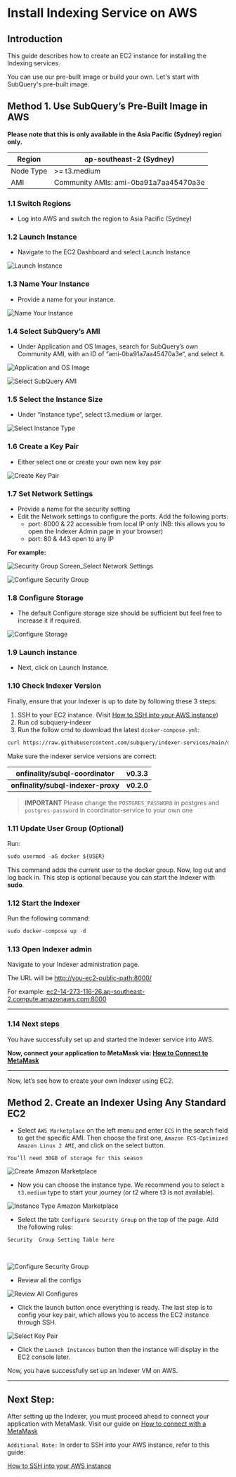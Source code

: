 # Install Indexing Service on AWS


## Introduction

This guide describes how to create an EC2 instance for installing the Indexing services. 

You can use our pre-built image or build your own. Let's start with SubQuery's pre-built image. 
<br />

## Method 1. Use SubQuery’s Pre-Built Image in AWS

**Please note that this is only available in the Asia Pacific (Sydney) region only.** 

| Region | ap-southeast-2 (Sydney) |
| --- | --- |
| Node Type | >= t3.medium |
| AMI | Community AMIs: ami-0ba91a7aa45470a3e |

### 1.1 Switch Regions

- Log into AWS and switch the region to Asia Pacific (Sydney)

### 1.2 Launch Instance

- Navigate to the EC2 Dashboard and select Launch Instance

![Launch Instance](/assets/img/ec2_launch_instant_screen_aws.png)

### 1.3 Name Your Instance

- Provide a name for your instance.

![Name Your Instance](/assets/img/name_instant_aws.png)

### 1.4 Select SubQuery’s AMI

- Under Application and OS Images, search for SubQuery’s own Community AMI, with an ID of “ami-0ba91a7aa45470a3e“, and select it.

![Application and OS Image](/assets/img/app_and_os_image_aws.png)

![Select SubQuery AMI](/assets/img/select_subquery_ami_aws.png)

### 1.5 Select the Instance Size

- Under “Instance type”, select t3.medium or larger.

![Select Instance Type](/assets/img/select_instance_size_aws.png)

### 1.6 Create a Key Pair

- Either select one or create your own new key pair <br />
    
![Create Key Pair](/assets/img/create_keypair_aws.png) <br />
    

### 1.7 Set Network Settings

- Provide a name for the security setting
- Edit the Network settings to configure the ports. Add the following ports:
    - port: 8000 & 22 accessible from local IP only (NB: this allows you to open the Indexer Admin page in your browser)
    - port: 80 & 443 open to any IP

**For example:**

![Security Group Screen_Select Network Settings](/assets/img/select_security_settings_securitygroups_aws.png)

![Configure Security Group](/assets/img/configure_security_group_aws.png)

### 1.8 Configure Storage

- The default Configure storage size should be sufficient but feel free to increase it if required.

![Configure Storage](/assets/img/configure_storage_aws.png)

### 1.9 Launch instance

- Next, click on Launch Instance.

### 1.10 Check Indexer Version

Finally, ensure that your Indexer is up to date by following these 3 steps:

1. SSH to your EC2 instance. (Visit [How to SSH into your AWS instance](../indexers/ssh-in-aws.md))
2. Run cd subquery-indexer
3. Run the follow cmd to download the latest `dcoker-compose.yml`:

```sh
curl https://raw.githubusercontent.com/subquery/indexer-services/main/docker-compose.yml -o docker-compose.yml
```

Make sure the indexer service versions are correct:

| onfinality/subql-coordinator | v0.3.3
--- | --- 
**onfinality/subql-indexer-proxy** | **v0.2.0**


> **IMPORTANT**
> Please change the `POSTGRES_PASSWORD` in postgres and `postgres-password` in coordinator-service to your own one

### 1.11 Update User Group (Optional)

Run:

```jsx
sudo usermod -aG docker ${USER}
```

This command adds the current user to the docker group. Now, log out and log back in. This step is optional because you can start the Indexer with **sudo**.

### 1.12 Start the Indexer

Run the following command:

```jsx
sudo docker-compose up -d 
```

### 1.13 Open Indexer admin

Navigate to your Indexer administration page. 

The URL will be [http://you-ec2-public-path:8000/](http://localhost:8000/) 

For example: [ec2-14-273-116-26.ap-southeast-2.compute.amazonaws.com:8000](http://ec2-54-253-236-26.ap-southeast-2.compute.amazonaws.com/)

---

### 1.14 Next steps

You have successfully set up and started the Indexer service into AWS. 

**Now, connect your application to MetaMask via: [How to Connect to MetaMask](../metamask/connect-metamask.md)** 

---

Now, let’s see how to create your own Indexer using EC2.

## Method 2. Create an Indexer Using Any Standard EC2

- Select `AWS Marketplace` on the left menu and enter `ECS` in the search field to get the specific AMI. Then choose the first one, `Amazon ECS-Optimized Amazon Linux 2 AMI`, and click on the select button.

```
You’ll need 30GB of storage for this season

```

![Create Amazon Marketplace](/assets/img/amazon_marketplace_aws_ec2.png)

- Now you can choose the instance type. We recommend you to select ≥ `t3.medium` type to start your journey (or t2 where t3 is not available).

![Instance Type Amazon Marketplace](/assets/img/instanttype_amazonmarketplace_aws_ec2.png)

- Select the tab: `Configure Security Group` on the top of the page. Add the following rules: <br />

```Security  Group Setting Table here``` 

<br />

![Configure Security Group](/assets/img/securtitygroup_amazonmarketplace_awsec2.png) <br />

- Review all the configs

![Review All Configures](/assets/img/review_instancelaunch_amazonmarketplace_ec2.png) <br />

- Click the launch button once everything is ready. The last step is to config your key pair, which allows you to access the EC2 instance through SSH. <br />

![Select Key Pair](/assets/img/keypair_amazonmarketplace_awsec2.png) <br />

- Click the `Launch Instances` button then the instance will display in the EC2 console later.

Now, you have successfully set up an Indexer VM on AWS. 

---

## **Next Step:**

After setting up the Indexer, you must proceed ahead to connect your application with MetaMask. Visit our guide on [How to connect with a MetaMask](../metamask/connect-metamask.md)


`Additional Note:` In order to SSH into your AWS instance, refer to this guide:
<br />

[How to SSH into your AWS instance](../indexers/ssh-in-aws.md)